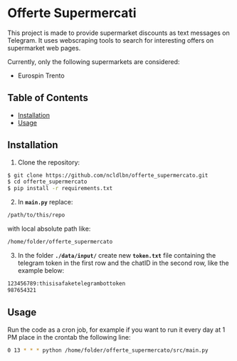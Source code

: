  
# Offerte Supermercati

This project is made to provide supermarket discounts as text messages on Telegram.
It uses webscraping tools to search for interesting offers on supermarket web pages.

Currently, only the following supermarkets are considered:
- Eurospin Trento

## Table of Contents

- [Installation](#installation)
- [Usage](#usage)

## Installation

1) Clone the repository:

```bash
$ git clone https://github.com/ncldlbn/offerte_supermercato.git
$ cd offerte_supermercato
$ pip install -r requirements.txt
```

2) In **`main.py`** replace:

```bash
/path/to/this/repo
``` 

with local absolute path like:
```bash
/home/folder/offerte_supermercato
```

3) In the folder **`./data/input/`** create new **`token.txt`** file containing the telegram token in the first row and the chatID in the second row, like the example below:

```bash
123456789:thisisafaketelegrambottoken
987654321
```
## Usage

Run the code as a cron job, for example if you want to run it every day at 1 PM place in the crontab the following line:
```bash
0 13 * * * python /home/folder/offerte_supermercato/src/main.py
```